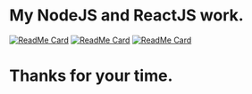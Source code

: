 # My NodeJS and ReactJS work.
[![ReadMe Card](https://github-readme-stats.vercel.app/api/pin/?username=ats1999&repo=bdevg)](https://github.com/ats1999/bdevg)
[![ReadMe Card](https://github-readme-stats.vercel.app/api/pin/?username=ats1999&repo=j-Chat)](https://github.com/ats1999/j-Chat)
[![ReadMe Card](https://github-readme-stats.vercel.app/api/pin/?username=ats1999&repo=exercise-tracker)](https://github.com/ats1999/exercise-tracker)

# Thanks for your time.
